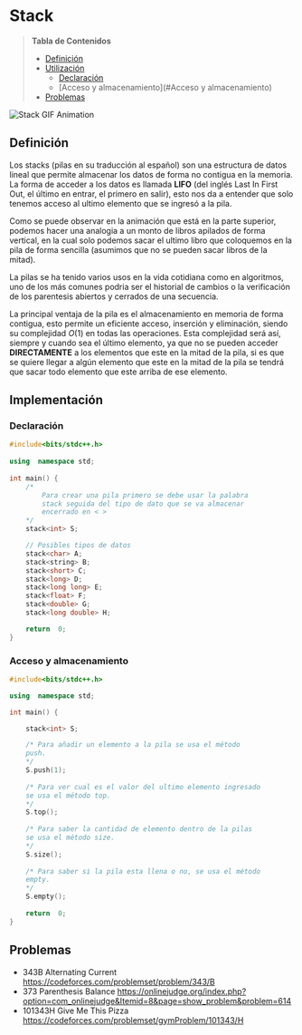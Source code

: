 # Stack

> **Tabla de Contenidos**
> * [Definición](#Definición)
> * [Utilización](#Utilización)
>   * [Declaración](#Declaración)
>   * [Acceso y almacenamiento](#Acceso y almacenamiento)
> * [Problemas](#Problemas)

![Stack GIF Animation](https://miro.medium.com/max/1280/1*lb-0r80YYhcnoVcQ3HY-1g.gif)
## Definición
Los stacks (pilas en su traducción al español) son una estructura de datos lineal que permite almacenar los datos de forma no contigua en la memoria. La forma de acceder a los datos es llamada **LIFO** (del inglés Last In First Out, el último en entrar, el primero en salir), esto nos da a entender que solo tenemos acceso al ultimo elemento que se ingresó a la pila.

Como se puede observar en la animación que está en la parte superior, podemos hacer una analogia a un monto de libros apilados de forma vertical, en la cual solo podemos sacar el ultimo libro que coloquemos en la pila de forma sencilla (asumimos que no se pueden sacar libros de la mitad). 

La pilas se ha tenido varios usos en la vida cotidiana como en algoritmos, uno de los más comunes podria ser el historial de cambios o la verificación de los parentesis abiertos y cerrados de una secuencia.

La principal ventaja de la pila es el almacenamiento en memoria de forma contigua, esto permite un eficiente acceso, inserción y eliminación, siendo su complejidad $O(1)$ en todas las operaciones. Esta complejidad será así, siempre y cuando sea el último elemento, ya que no se pueden acceder **DIRECTAMENTE** a los elementos que este en la mitad de la pila, si es que se quiere llegar a algún elemento que este en la mitad de la pila se tendrá que sacar todo elemento que este arriba de ese elemento.

## Implementación

### Declaración
```cpp
#include<bits/stdc++.h>
 
using  namespace std;
  
int main() {
	/*
		Para crear una pila primero se debe usar la palabra
		stack seguida del tipo de dato que se va almacenar 
		encerrado en < >
	*/
	stack<int> S;

	// Posibles tipos de datos
	stack<char> A;
	stack<string> B;
	stack<short> C;
	stack<long> D;
	stack<long long> E;
	stack<float> F;
	stack<double> G;
	stack<long double> H;

	return  0;
}
```

### Acceso y almacenamiento
```cpp
#include<bits/stdc++.h>

using  namespace std;

int main() {

	stack<int> S;

	/* Para añadir un elemento a la pila se usa el método
	push.
	*/
	S.push(1);
	 
	/* Para ver cual es el valor del ultimo elemento ingresado
	se usa el método top.
	*/
	S.top();
	
	/* Para saber la cantidad de elemento dentro de la pilas
	se usa el método size.
	*/
	S.size();
	
	/* Para saber si la pila esta llena o no, se usa el método
	empty.
	*/
	S.empty();
	
	return  0;
}
```

## Problemas
-  343B Alternating Current
https://codeforces.com/problemset/problem/343/B
- 373 Parenthesis Balance
https://onlinejudge.org/index.php?option=com_onlinejudge&Itemid=8&page=show_problem&problem=614
- 101343H Give Me This Pizza
https://codeforces.com/problemset/gymProblem/101343/H
 
